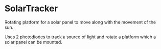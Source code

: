# SolarTracker
Rotating platform for a solar panel to move along with the movement of the sun. 

Uses 2 photodiodes to track a source of light and rotate a platform which a solar panel can be mounted.
